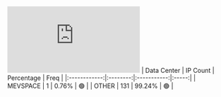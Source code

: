 ![Diagramm](https://github.com/obajay/StateSync-snapshots/blob/main/Projects/Juno/1/README.md)
| Data Center | IP Count | Percentage | Freq |
|:------------:|:--------:|:-----------:|:-----:|
| MEVSPACE | 1 | 0.76% | 🟢 |
| OTHER | 131 | 99.24% | 🟢 |